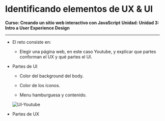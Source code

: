 # Identificando elementos de UX & UI

**Curso: Creando un sitio web interactivo con JavaScript**
**Unidad:  Unidad 3: Intro a User Experience Design**

***

* El reto consiste en:

   * Elegir una página web, en este caso Youtube, y explicar que partes conforman el UX y qué partes el UI.

* Partes de UI
  
  * Color del background del body. 

  * Color de los íconos. 

  * Menu hamburguesa y contenido. 

  ![UI-Youtube](../assets/img/youtube.PNG)


* Partes de UX 